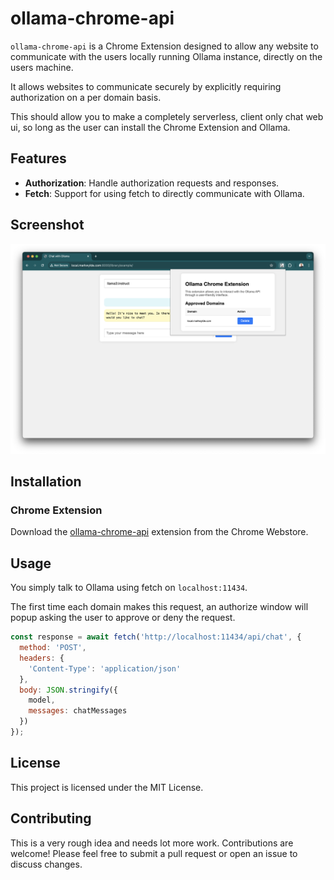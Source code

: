# ollama-chrome-api

`ollama-chrome-api` is a Chrome Extension designed to allow any website to communicate with the users locally running Ollama instance, directly on the users machine.

It allows websites to communicate securely by explicitly requiring authorization on a per domain basis.

This should allow you to make a completely serverless, client only chat web ui, so long as the user can install the Chrome Extension and Ollama.

## Features

- **Authorization**: Handle authorization requests and responses.
- **Fetch**: Support for using fetch to directly communicate with Ollama.

## Screenshot

![screenshot of the example](./example/screenshot.png)

## Installation

### Chrome Extension

Download the [ollama-chrome-api](https://chromewebstore.google.com/detail/ollama-chrome-api/eeceimooeojijecjhjedodbhimcfgiif) extension from the Chrome Webstore.

## Usage

You simply talk to Ollama using fetch on `localhost:11434`.

The first time each domain makes this request, an authorize window will popup asking the user to approve or deny the request.

```javascript
const response = await fetch('http://localhost:11434/api/chat', {
  method: 'POST',
  headers: {
    'Content-Type': 'application/json'
  },
  body: JSON.stringify({
    model,
    messages: chatMessages
  })
});
```

## License

This project is licensed under the MIT License.

## Contributing

This is a very rough idea and needs lot more work. Contributions are welcome! Please feel free to submit a pull request or open an issue to discuss changes.
